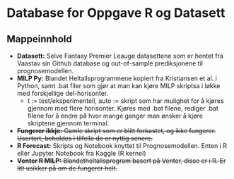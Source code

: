 # Database for Oppgave R og Datasett

## Mappeinnhold
- **Datasett:** Selve Fantasy Premier Leauge datasettene som er hentet fra Vaastav sin Github database og out-of-sample prediksjonene til prognosemodellen.
- **MILP Py:** Blandet Heltallsprogrammene kopiert fra Kristiansen et al. i Python, samt .bat filer som gjør at man kan kjøre MILP skriptsa i løkke med forskjellige del-horisonter.
    - t := test/eksperimentell, auto := skript som har mulighet for å kjøres gjennom med flere horisonter. Kjøres med .bat filene, rediger .bat filene for å endre på hvor mange ganger man ønsker å kjøre skriptene gjennom terminal.
- ~~**Fungerer ikkje:** Gamle skript som er blitt forkastet, og ikke fungerer. Usortert, beholdes i tilfelle de er nyttig senere.~~
- **R Forecast:** Skripts og Notebook knyttet til Prognosemodellen. Enten i R eller Jupyter Notebook fra Kaggle (R kernel)
- ~~**Venter R MILP:** Blandetheltallsprogram basert på Venter, disse er i R. Er litt usikker på om de fungerer helt.~~
